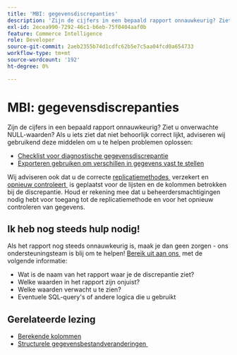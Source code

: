 ```yaml
---
title: 'MBI: gegevensdiscrepanties'
description: 'Zijn de cijfers in een bepaald rapport onnauwkeurig? Ziet u onverwachte NULL-waarden? Als u iets ziet dat niet behoorlijk correct lijkt, adviseren wij gebruikend deze middelen om u te helpen problemen oplossen:'
exl-id: 2ecea990-7292-46c1-b6eb-75f0404aaf0b
feature: Commerce Intelligence
role: Developer
source-git-commit: 2aeb2355b74d1cdfc62b5e7c5aa04fcd0a654733
workflow-type: tm+mt
source-wordcount: '192'
ht-degree: 0%

---
```


# MBI: gegevensdiscrepanties

Zijn de cijfers in een bepaald rapport onnauwkeurig? Ziet u onverwachte NULL-waarden? Als u iets ziet dat niet behoorlijk correct lijkt, adviseren wij gebruikend deze middelen om u te helpen problemen oplossen:

* [Checklist voor diagnostische gegevensdiscrepantie](/help/troubleshooting/miscellaneous/diagnosing-a-data-discrepancy.md)
* [Exporteren gebruiken om verschillen in gegevens vast te stellen](/help/troubleshooting/miscellaneous/using-data-exports-to-pinpoint-discrepancies.md)

Wij adviseren ook dat u de correcte [&#x200B; replicatiemethodes &#x200B;](https://experienceleague.adobe.com/nl/docs/commerce-business-intelligence/mbi/analyze/warehouse-manager/cfg-replication-methods) verzekert en [&#x200B; opnieuw controleert &#x200B;](https://experienceleague.adobe.com/nl/docs/commerce-business-intelligence/mbi/analyze/warehouse-manager/cfg-data-rechecks) is geplaatst voor de lijsten en de kolommen betrokken bij de discrepantie. Houd er rekening mee dat u beheerdersmachtigingen nodig hebt voor toegang tot de replicatiemethode en voor het opnieuw controleren van gegevens.

## Ik heb nog steeds hulp nodig!

Als het rapport nog steeds onnauwkeurig is, maak je dan geen zorgen - ons ondersteuningsteam is blij om te helpen! [&#x200B; Bereik uit aan ons &#x200B;](/help/help-center-guide/help-center/magento-help-center-user-guide.md#submit-ticket) met de volgende informatie:

* Wat is de naam van het rapport waar je de discrepantie ziet?
* Welke waarden in het rapport zijn onjuist?
* Welke waarden verwacht u te zien?
* Eventuele SQL-query&#39;s of andere logica die u gebruikt

## Gerelateerde lezing

* [Berekende kolommen](/help/how-to/general/mbi-creating-and-editing-advanced-calculated-columns.md)
* [&#x200B; Structurele gegevensbestandveranderingen &#x200B;](https://experienceleague.adobe.com/docs/commerce-business-intelligence/mbi/analyze/connecting/data-migration-services.html?lang=nl-NL)
